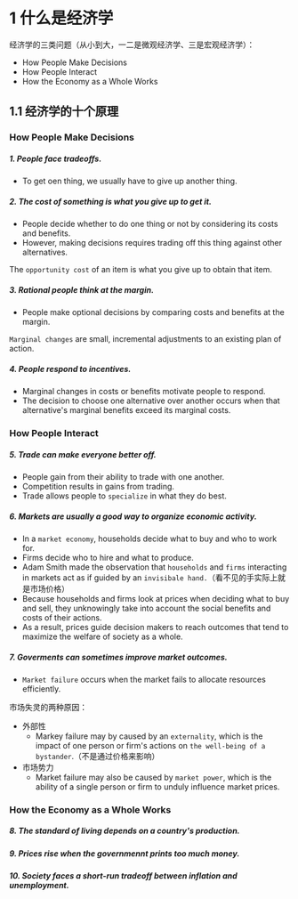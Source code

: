 # 1 什么是经济学

经济学的三类问题（从小到大，一二是微观经济学、三是宏观经济学）：

- How People Make Decisions
- How People Interact
- How the Economy as a Whole Works

## 1.1 经济学的十个原理

### How People Make Decisions

##### 1. People face tradeoffs.

- To get oen thing, we usually have to give up another thing.

##### 2. The cost of something is what you give up to get it.

- People decide whether to do one thing or not by considering its costs and benefits.
- However, making decisions requires trading off this thing against other alternatives.

The `opportunity cost` of an item is what you give up to obtain that item.

##### 3. Rational people think at the margin.

- People make optional decisions by comparing costs and benefits at the margin.

`Marginal changes` are small, incremental adjustments to an existing plan of action.

##### 4. People respond to incentives.

- Marginal changes in costs or benefits motivate people to respond.
- The decision to choose one alternative over another occurs when that alternative's marginal benefits exceed its marginal costs.

### How People Interact

##### 5. Trade can make everyone better off.

- People gain from their ability to trade with one another.
- Competition results in gains from trading.
- Trade allows people to `specialize` in what they do best.

##### 6. Markets are usually a good way to organize economic activity.

- In a `market economy`, households decide what to buy and who to work for.
- Firms decide who to hire and what to produce.
- Adam Smith made the observation that `households` and `firms` interacting in markets act as if guided by an `invisibale hand.`（看不见的手实际上就是市场价格）
- Because households and firms look at prices when deciding what to buy and sell, they unknowingly take into account the social benefits and costs of their actions.
- As a result, prices guide decision makers to reach outcomes that tend to maximize the welfare of society as a whole.

##### 7. Goverments can sometimes improve market outcomes.

- `Market failure` occurs when the market fails to allocate resources efficiently.

市场失灵的两种原因：

- 外部性
  - Markey failure may by caused by an `externality`, which is the impact of one person or firm's actions on `the well-being of a bystander`.（不是通过价格来影响）
- 市场势力
  - Market failure may also be caused by `market power`, which is the ability of a single person or firm to unduly influence market prices.

### How the Economy as a Whole Works

##### 8. The standard of living depends on a country's production.

##### 9. Prices rise when the governmennt prints too much money.

##### 10. Society faces a short-run tradeoff between inflation and unemployment.

